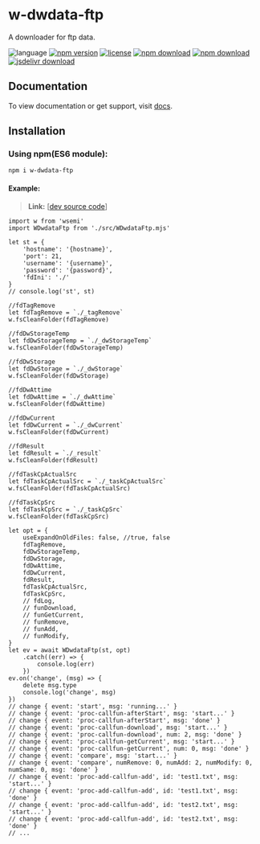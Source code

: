 # w-dwdata-ftp
A downloader for ftp data.

![language](https://img.shields.io/badge/language-JavaScript-orange.svg) 
[![npm version](http://img.shields.io/npm/v/w-dwdata-ftp.svg?style=flat)](https://npmjs.org/package/w-dwdata-ftp) 
[![license](https://img.shields.io/npm/l/w-dwdata-ftp.svg?style=flat)](https://npmjs.org/package/w-dwdata-ftp) 
[![npm download](https://img.shields.io/npm/dt/w-dwdata-ftp.svg)](https://npmjs.org/package/w-dwdata-ftp) 
[![npm download](https://img.shields.io/npm/dm/w-dwdata-ftp.svg)](https://npmjs.org/package/w-dwdata-ftp) 
[![jsdelivr download](https://img.shields.io/jsdelivr/npm/hm/w-dwdata-ftp.svg)](https://www.jsdelivr.com/package/npm/w-dwdata-ftp)

## Documentation
To view documentation or get support, visit [docs](https://yuda-lyu.github.io/w-dwdata-ftp/global.html).

## Installation
### Using npm(ES6 module):
```alias
npm i w-dwdata-ftp
```

#### Example:
> **Link:** [[dev source code](https://github.com/yuda-lyu/w-dwdata-ftp/blob/master/g.mjs)]
```alias
import w from 'wsemi'
import WDwdataFtp from './src/WDwdataFtp.mjs'

let st = {
    'hostname': '{hostname}',
    'port': 21,
    'username': '{username}',
    'password': '{password}',
    'fdIni': './'
}
// console.log('st', st)

//fdTagRemove
let fdTagRemove = `./_tagRemove`
w.fsCleanFolder(fdTagRemove)

//fdDwStorageTemp
let fdDwStorageTemp = `./_dwStorageTemp`
w.fsCleanFolder(fdDwStorageTemp)

//fdDwStorage
let fdDwStorage = `./_dwStorage`
w.fsCleanFolder(fdDwStorage)

//fdDwAttime
let fdDwAttime = `./_dwAttime`
w.fsCleanFolder(fdDwAttime)

//fdDwCurrent
let fdDwCurrent = `./_dwCurrent`
w.fsCleanFolder(fdDwCurrent)

//fdResult
let fdResult = `./_result`
w.fsCleanFolder(fdResult)

//fdTaskCpActualSrc
let fdTaskCpActualSrc = `./_taskCpActualSrc`
w.fsCleanFolder(fdTaskCpActualSrc)

//fdTaskCpSrc
let fdTaskCpSrc = `./_taskCpSrc`
w.fsCleanFolder(fdTaskCpSrc)

let opt = {
    useExpandOnOldFiles: false, //true, false
    fdTagRemove,
    fdDwStorageTemp,
    fdDwStorage,
    fdDwAttime,
    fdDwCurrent,
    fdResult,
    fdTaskCpActualSrc,
    fdTaskCpSrc,
    // fdLog,
    // funDownload,
    // funGetCurrent,
    // funRemove,
    // funAdd,
    // funModify,
}
let ev = await WDwdataFtp(st, opt)
    .catch((err) => {
        console.log(err)
    })
ev.on('change', (msg) => {
    delete msg.type
    console.log('change', msg)
})
// change { event: 'start', msg: 'running...' }
// change { event: 'proc-callfun-afterStart', msg: 'start...' }
// change { event: 'proc-callfun-afterStart', msg: 'done' }
// change { event: 'proc-callfun-download', msg: 'start...' }
// change { event: 'proc-callfun-download', num: 2, msg: 'done' }
// change { event: 'proc-callfun-getCurrent', msg: 'start...' }
// change { event: 'proc-callfun-getCurrent', num: 0, msg: 'done' }
// change { event: 'compare', msg: 'start...' }
// change { event: 'compare', numRemove: 0, numAdd: 2, numModify: 0, numSame: 0, msg: 'done' }
// change { event: 'proc-add-callfun-add', id: 'test1.txt', msg: 'start...' }
// change { event: 'proc-add-callfun-add', id: 'test1.txt', msg: 'done' }
// change { event: 'proc-add-callfun-add', id: 'test2.txt', msg: 'start...' }
// change { event: 'proc-add-callfun-add', id: 'test2.txt', msg: 'done' }
// ...
```
